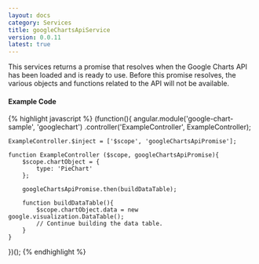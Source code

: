 ```yaml
---
layout: docs
category: Services
title: googleChartsApiService
version: 0.0.11
latest: true
---
```


This services returns a promise that resolves when the Google Charts API has
been loaded and is ready to use. Before this promise resolves, the various
objects and functions related to the API will not be available.

#### Example Code
{% highlight javascript %}
(function(){
    angular.module('google-chart-sample', 'googlechart')
        .controller('ExampleController', ExampleController);
    
    ExampleController.$inject = ['$scope', 'googleChartsApiPromise'];
    
    function ExampleController ($scope, googleChartsApiPromise){
        $scope.chartObject = {
            type: 'PieChart'
        };
        
        googleChartsApiPromise.then(buildDataTable);
        
        function buildDataTable(){
            $scope.chartObject.data = new google.visualization.DataTable();
            // Continue building the data table.
        }
    }
})();
{% endhighlight %}